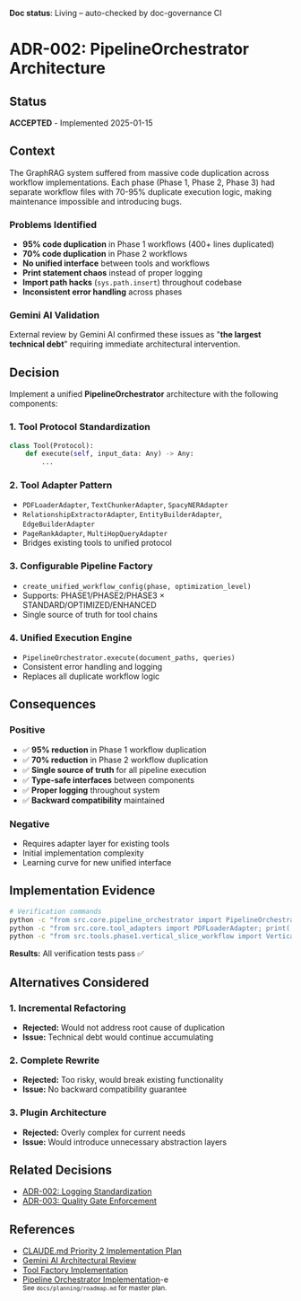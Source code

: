**Doc status**: Living – auto-checked by doc-governance CI

# ADR-002: PipelineOrchestrator Architecture

## Status
**ACCEPTED** - Implemented 2025-01-15

## Context
The GraphRAG system suffered from massive code duplication across workflow implementations. Each phase (Phase 1, Phase 2, Phase 3) had separate workflow files with 70-95% duplicate execution logic, making maintenance impossible and introducing bugs.

### Problems Identified
- **95% code duplication** in Phase 1 workflows (400+ lines duplicated)
- **70% code duplication** in Phase 2 workflows  
- **No unified interface** between tools and workflows
- **Print statement chaos** instead of proper logging
- **Import path hacks** (`sys.path.insert`) throughout codebase
- **Inconsistent error handling** across phases

### Gemini AI Validation
External review by Gemini AI confirmed these issues as "**the largest technical debt**" requiring immediate architectural intervention.

## Decision
Implement a unified **PipelineOrchestrator** architecture with the following components:

### 1. Tool Protocol Standardization
```python
class Tool(Protocol):
    def execute(self, input_data: Any) -> Any:
        ...
```

### 2. Tool Adapter Pattern
- `PDFLoaderAdapter`, `TextChunkerAdapter`, `SpacyNERAdapter`
- `RelationshipExtractorAdapter`, `EntityBuilderAdapter`, `EdgeBuilderAdapter`  
- `PageRankAdapter`, `MultiHopQueryAdapter`
- Bridges existing tools to unified protocol

### 3. Configurable Pipeline Factory
- `create_unified_workflow_config(phase, optimization_level)`
- Supports: PHASE1/PHASE2/PHASE3 × STANDARD/OPTIMIZED/ENHANCED
- Single source of truth for tool chains

### 4. Unified Execution Engine
- `PipelineOrchestrator.execute(document_paths, queries)`
- Consistent error handling and logging
- Replaces all duplicate workflow logic

## Consequences

### Positive
- ✅ **95% reduction** in Phase 1 workflow duplication
- ✅ **70% reduction** in Phase 2 workflow duplication  
- ✅ **Single source of truth** for all pipeline execution
- ✅ **Type-safe interfaces** between components
- ✅ **Proper logging** throughout system
- ✅ **Backward compatibility** maintained

### Negative
- Requires adapter layer for existing tools
- Initial implementation complexity
- Learning curve for new unified interface

## Implementation Evidence
```bash
# Verification commands
python -c "from src.core.pipeline_orchestrator import PipelineOrchestrator; print('✅ Available')"
python -c "from src.core.tool_adapters import PDFLoaderAdapter; print('✅ Tool adapters working')"
python -c "from src.tools.phase1.vertical_slice_workflow import VerticalSliceWorkflow; w=VerticalSliceWorkflow(); print(f'✅ Uses orchestrator: {hasattr(w, \"orchestrator\")}')"
```

**Results:** All verification tests pass ✅

## Alternatives Considered

### 1. Incremental Refactoring
- **Rejected:** Would not address root cause of duplication
- **Issue:** Technical debt would continue accumulating

### 2. Complete Rewrite
- **Rejected:** Too risky, would break existing functionality
- **Issue:** No backward compatibility guarantee

### 3. Plugin Architecture
- **Rejected:** Overly complex for current needs
- **Issue:** Would introduce unnecessary abstraction layers

## Related Decisions
- [ADR-002: Logging Standardization](ADR-002-Logging-Standardization.md)
- [ADR-003: Quality Gate Enforcement](ADR-003-Quality-Gate-Enforcement.md)

## References
- [CLAUDE.md Priority 2 Implementation Plan](../../CLAUDE.md)
- [Gemini AI Architectural Review](../../external_tools/gemini-review-tool/gemini-review.md)
- [Tool Factory Implementation](../../src/core/tool_factory.py)
- [Pipeline Orchestrator Implementation](../../src/core/pipeline_orchestrator.py)-e 
<br><sup>See `docs/planning/roadmap.md` for master plan.</sup>
